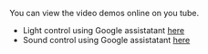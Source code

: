 You can view the video demos online on you tube.
+ Light control using Google assistatant [here](https://youtu.be/BeGi-6vs9Kg)
+ Sound control using Google assistatant [here](https://youtu.be/8rHBzcJuqAc)
